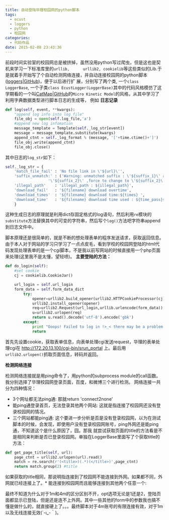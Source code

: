 ```yaml
---
title: 自动登陆华理校园网的python脚本
tags:
  - ecust
  - loggers
  - python
  - 校园网
categories:
  - 代码作品
date: 2015-02-08 23:43:36
---
```


前段时间实验室的校园网总是被挤掉，虽然没用python写过爬虫，但是这也是契机来学习一下标准库里的`urllib,      urllib2, cookielib`等这些类似的Lib.于是就着手开始写了个自动检测网络连接，并自动连接校园网的python脚本([loggers|GitHub](https://github.com/PytLab/loggers "loggers"))，便于以后进行扩  展，分别写了两个类, 一个`class LoggerBase`, 一个子类`class EcustLogger(LoggerBase)`其中的代码风格模仿了这学期看的一个叫[CatMap|GitHub](https://github.com/ajmedford/catmap "catmap")的`Micro Kinetic Model`的风格，从其中学习了利用字典数据类型进行脚本日志的生成等， 例如
	**日志记录**

``` python
def log(self, event, **kwargs):
    "append log info into log file"
    file_obj = open(self.log_file,'a')
    #append new log infomation
    message_template = Template(self._log_str[event])
    message = message_template.substitute(kwargs)
    append_ctnt = self._log_format % (message, '['+time.ctime()+']')
    file_obj.write(append_ctnt)
    file_obj.close()
```
其中日志的`log_str`如下：
``` python
self._log_str = {
	'match_file_fail' : 'No file link in \'${url}\'',
	'suffix_unmatch:' : ('Warning: unmatched suffix : \'${suffix_1}\' and '
			       '\'${suffix_2}\'	,force to change to \'${suffix_2}\''),
	'illegal_path'    : 'illegal_path : ${illegal_path}',
	'download_fail'   : '${filename} download overtime',
	'download_times'  : '${filename} download time:${times} ',
	'download_time'   : '${filename} download time used : ${time_pass}s '
	}
```
这种生成日志的原理就是利用dict存固定格式的log语句，然后利用`re`模块的`substitute`方法替换其中的可变的字符串，然后写个`log()`方法吧字符串append到日志文件中。

脚本原理还是很简单的，就是不断的想处理表单的程序发送请求，获取返回信息。由于本人对于网站的学习只学习了一点点皮毛，看到学校的校园网登陆的html代码发现处理表单的是一个cgi脚本，不是我以前写网站的时候直接用一个php页面来处理(这里我不是太懂，望轻喷)。
**主要登陆的方法：**

``` python
def do_login(self):
    #set cookie
    cj = cookielib.CookieJar()

    url_login = self.url_login
    form_data = self.form_data_dict
        try:
            opener=urllib2.build_opener(urllib2.HTTPCookieProcessor(cj))
            urllib2.install_opener(opener)
            req=urllib2.Request(url_login,urllib.urlencode(form_data))
            u=urllib2.urlopen(req)
            return u.read().decode('utf-8').encode('gbk')
        except:
            print "Ooops! Failed to log in !>_< there may be a problem."
            return
```
首先先设置cookie，获取表单信息，向表单处理cgi发送request，华理的表单处理cgi在 http://172.20.13.100/cgi-bin/srun_portal 上。最后用`urllib2.urlopen()`抓取页面信息，转码并返回。

**检测网络连接**

检测网络连接就是用ping命令了，用python的subprocess module的call函数。我分别选择了华理校园网登录页面，百度，和微博三个进行检测。
网络连接一共分为四种情况：

*   3个网址都无法ping通: 那就return 'connect2none'
*   能ping通登录首页，无法登录其他两个网站: 这就是指连接了校园网还没有登录校园网的情况。
*   三个网站都能ping通:
这个要进一步分析是否是没有登录校园网，以为在测试脚本的时候，会发现，即使用户没有登录校园网账号，ping外网还是能ping通，不知道这个是什么原因了，囧。那我 就尝试获取页面的title的方法看是不是相同来判断是否已登录校园网。单独在LoggerBase里面写了个获取title的方法：

``` python
def get_page_title(self, url):
    page_ctnt = urllib2.urlopen(url).read()
    match = re.search(r'(<title>)(.*)(</title>)',page_ctnt)
    return match.group(2) #title
```

如果获取的title相同，那说明指连接到了校园网不能连接到外网。如果都不同，外网就已经连接上了。*   能连接到校园网而且能够连接到其他两个任意一个:

最终不知道为什么对于1m和4m的区分区别不开，opt选项无论是1还是2，登陆页面都显示已登陆，但是还是连不上外网。其中一些其他的form中的参数我也搞不懂是做什么的，就直接硬上了。。。最终脚本对于4m账号的有限连接有效，对于1m以及无线连接无效(´-ι_-｀)。

